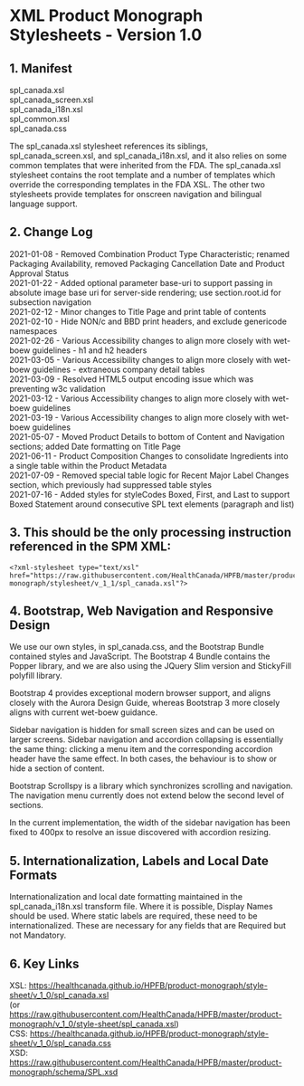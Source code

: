# XML Product Monograph Stylesheets - Version 1.0

## 1. Manifest

spl_canada.xsl  
spl_canada_screen.xsl  
spl_canada_i18n.xsl  
spl_common.xsl  
spl_canada.css  
 
The spl_canada.xsl stylesheet references its siblings, spl_canada_screen.xsl, and spl_canada_i18n.xsl, and it also relies 
on some common templates that were inherited from the FDA. The spl_canada.xsl stylesheet contains the root template and a 
number of templates which override the corresponding templates in the FDA XSL. 
The other two stylesheets provide templates for onscreen navigation and bilingual language support.

## 2. Change Log

2021-01-08 - Removed Combination Product Type Characteristic; renamed Packaging Availability, removed Packaging Cancellation Date and Product Approval Status  
2021-01-22 - Added optional parameter base-uri to support passing in absolute image base uri for server-side rendering; use section.root.id for subsection navigation  
2021-02-12 - Minor changes to Title Page and print table of contents  
2021-02-10 - Hide NON/c and BBD print headers, and exclude genericode namespaces  
2021-02-26 - Various Accessibility changes to align more closely with wet-boew guidelines - h1 and h2 headers  
2021-03-05 - Various Accessibility changes to align more closely with wet-boew guidelines - extraneous company detail tables  
2021-03-09 - Resolved HTML5 output encoding issue which was preventing w3c validation  
2021-03-12 - Various Accessibility changes to align more closely with wet-boew guidelines  
2021-03-19 - Various Accessibility changes to align more closely with wet-boew guidelines  
2021-05-07 - Moved Product Details to bottom of Content and Navigation sections; added Date formatting on Title Page  
2021-06-11 - Product Composition Changes to consolidate Ingredients into a single table within the Product Metadata  
2021-07-09 - Removed special table logic for Recent Major Label Changes section, which previously had suppressed table styles  
2021-07-16 - Added styles for styleCodes Boxed, First, and Last to support Boxed Statement around consecutive SPL text elements (paragraph and list)  

## 3. This should be the only processing instruction referenced in the SPM XML:

    <?xml-stylesheet type="text/xsl" href="https://raw.githubusercontent.com/HealthCanada/HPFB/master/product-monograph/stylesheet/v_1_1/spl_canada.xsl"?>

## 4. Bootstrap, Web Navigation and Responsive Design

We use our own styles, in spl_canada.css, and the Bootstrap Bundle contained styles and JavaScript. The Bootstrap 4 
Bundle contains the Popper library, and we are also using the JQuery Slim version and StickyFill polyfill library.

Bootstrap 4 provides exceptional modern browser support, and aligns closely with the Aurora Design Guide, 
whereas Bootstrap 3 more closely aligns with current wet-boew guidance.

Sidebar navigation is hidden for small screen sizes and can be used on larger screens. Sidebar
navigation and accordion collapsing is essentially the same thing: clicking a menu item and
the corresponding accordion header have the same effect. In both cases, the behaviour is to show
or hide a section of content.

Bootstrap Scrollspy is a library which synchronizes scrolling and navigation. The navigation menu 
currently does not extend below the second level of sections.

In the current implementation, the width of the sidebar navigation has been fixed to 400px to
resolve an issue discovered with accordion resizing. 

## 5. Internationalization, Labels and Local Date Formats

Internationalization and local date formatting maintained in the spl_canada_i18n.xsl transform file.
Where it is possible, Display Names should be used. Where static labels are required, these need to
be internationalized. These are necessary for any fields that are Required but not Mandatory.

## 6. Key Links

XSL: https://healthcanada.github.io/HPFB/product-monograph/style-sheet/v_1_0/spl_canada.xsl  
(or https://raw.githubusercontent.com/HealthCanada/HPFB/master/product-monograph/v_1_0/style-sheet/spl_canada.xsl)  
CSS: https://healthcanada.github.io/HPFB/product-monograph/style-sheet/v_1_0/spl_canada.css  
XSD: https://raw.githubusercontent.com/HealthCanada/HPFB/master/product-monograph/schema/SPL.xsd  